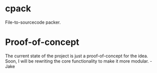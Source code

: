 # cpack
File-to-sourcecode packer.

# Proof-of-concept
The current state of the project is just a proof-of-concept for the idea. Soon, I will be rewriting the core functionality to make it more modular. - Jake